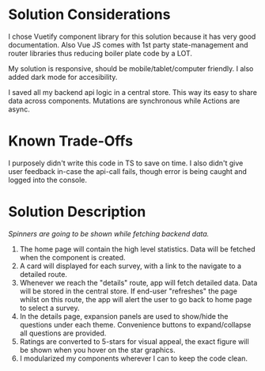 # Solution Considerations
I chose Vuetify component library for this solution because it has very good documentation.
Also Vue JS comes with 1st party state-management and router libraries thus reducing boiler plate code by a LOT.

My solution is responsive, should be mobile/tablet/computer friendly. I also added dark mode for accesibility.

I saved all my backend api logic in a central store. This way its easy to share data across components. Mutations are synchronous while Actions are async.

# Known Trade-Offs
I purposely didn't write this code in TS to save on time. I also didn't give user feedback in-case the api-call fails, though error is being caught and logged into the console.

# Solution Description
*Spinners are going to be shown while fetching backend data.*

1. The home page will contain the high level statistics. Data will be fetched when the component is created.
2. A card will displayed for each survey, with a link to the navigate to a detailed route.
3. Whenever we reach the "details" route, app will fetch detailed data. Data will be stored in the central store. If end-user "refreshes" the page whilst on this route, the app will alert the user to go back to home page to select a survey.
4. In the details page, expansion panels are used to show/hide the questions under each theme. Convenience buttons to expand/collapse all questions are provided.
5. Ratings are converted to 5-stars for visual appeal, the exact figure will be shown when you hover on the star graphics.
6. I modularized my components wherever I can to keep the code clean.
